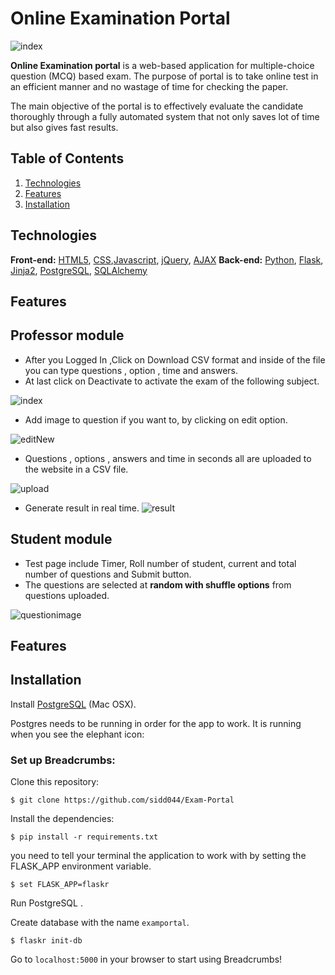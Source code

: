 # Online Examination Portal
![index](https://user-images.githubusercontent.com/42845723/92633049-d9004300-f2ef-11ea-98c8-146b4e4da143.png)

**Online Examination portal** is a web-based application for multiple-choice question (MCQ) based exam. The purpose of portal is to take online test in an efficient manner and no wastage of time for checking the paper. 

The main objective of the portal  is to effectively evaluate the candidate thoroughly through a fully automated system that not only saves lot of time but also gives fast results.


## Table of Contents

1. [Technologies](#technologies)
2. [Features](#features)
3. [Installation](#installation)
  
## <a name="technologies"></a>Technologies

**Front-end:** [HTML5](http://www.w3schools.com/html/), [CSS](http://www.w3schools.com/css/),[Javascript](https://developer.mozilla.org/en-US/docs/Web/JavaScript), [jQuery](https://jquery.com/), [AJAX](http://api.jquery.com/jquery.ajax/)
**Back-end:** [Python](https://www.python.org/), [Flask](http://flask.pocoo.org/), [Jinja2](http://jinja.pocoo.org/docs/dev/), [PostgreSQL](http://www.postgresql.org/), [SQLAlchemy](http://www.sqlalchemy.org/)

## <a name="features"></a>Features
## Professor module
- After you Logged In ,Click on Download CSV format and inside of the file you can type questions , option , time and answers.
- At last click on Deactivate to activate the exam of the following subject.


![index](https://user-images.githubusercontent.com/42845723/93713929-c0f4b300-fb7c-11ea-9b98-c81c5284e300.png)


- Add image to question if you want to, by clicking on edit option.

![editNew](https://user-images.githubusercontent.com/42845723/93714451-56457680-fb80-11ea-8f11-b8b2bda68ffe.PNG)

- Questions , options , answers and time in seconds all are uploaded to the website in a CSV file.

![upload](https://user-images.githubusercontent.com/42845723/93714484-97d62180-fb80-11ea-9206-6fcd88aa1275.png)


- Generate result in real time.
![result](https://user-images.githubusercontent.com/42845723/93714504-c0f6b200-fb80-11ea-9da5-e70250ce1d1e.png)

## Student module
- Test page include Timer, Roll number of student, current and total number of questions and Submit button.
- The questions are selected at **random with shuffle options** from questions uploaded.

![questionimage](https://user-images.githubusercontent.com/42845723/93714752-5a729380-fb82-11ea-8066-5521b1e68203.png)


## <a name="installation"></a>Features
## Installation
Install [PostgreSQL](http://postgresapp.com) (Mac OSX).

Postgres needs to be running in order for the app to work. It is running when you see the elephant icon:

### Set up Breadcrumbs:

Clone this repository:

```$ git clone https://github.com/sidd044/Exam-Portal```



Install the dependencies:

```$ pip install -r requirements.txt```

you need to tell your terminal the application to work with by setting the FLASK_APP environment variable.

```$ set FLASK_APP=flaskr```

Run PostgreSQL .

Create database with the name `examportal`.

```$ flaskr init-db```

Go to `localhost:5000` in your browser to start using Breadcrumbs!
